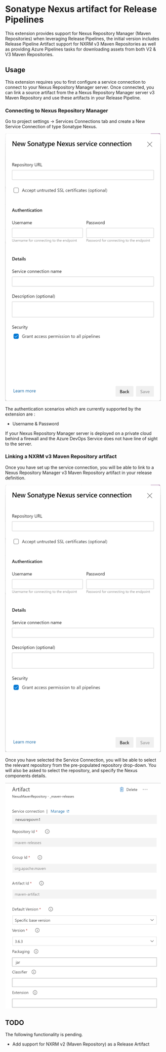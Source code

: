 # Sonatype Nexus artifact for Release Pipelines
This extension provides support for Nexus Repository Manager (Maven Repositories) when leveraging Release Pipelines, the initial version includes Release Pipeline Artifact support for NXRM v3 Maven Repositories as well as providing Azure Pipelines tasks for downloading assets from both V2 & V3 Maven Repositories.

## Usage
This extension requires you to first configure a service connection to connect to your Nexus Repository Manager server. Once connected, you can link a source artifact from the a Nexus Repository Manager server v3 Maven Repository and use these artifacts in your Release Pipeline.

### Connecting to Nexus Repository Manager
Go to project settings -> Services Connections tab and create a New Service Connection of type Sonatype Nexus.

![Creating a Sonatype Nexus connection](images/screen5.png)

The authentication scenarios which are currently supported by the extension are :
* Username & Password

If your Nexus Repository Manager server is deployed on a private cloud behind a firewall and the Azure DevOps Service does not have line of sight to the server.

### Linking a NXRM v3 Maven Repository artifact
Once you have set up the service connection, you will be able to link to a Nexus Repository Manager v3 Maven Repository artifact in your release definition.

![Linking Nexus Repository Manager v3 Maven Repository artifact](images/screen1.png)

Once you have selected the Service Connection, you will be able to select the relevant repository from the pre-populated repository drop-down. You will also be asked to select the repository, and specify the Nexus components details.

![Linking Nexus Repository Manager v3 Maven Repository artifact](images/screen3.png)

## TODO
The following functionality is pending.

* Add support for NXRM v2 (Maven Repository) as a Release Artifact
